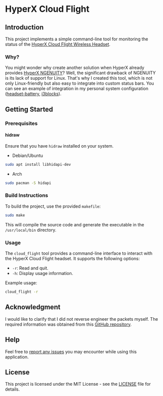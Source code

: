# HyperX Cloud Flight

## Introduction

This project implements a simple command-line tool for monitoring the status of the [HyperX Cloud Flight Wireless Headset](https://hyperx.com/products/hyperx-cloud-flight?variant=41031691403421).

### Why?

You might wonder why create another solution when HyperX already provides [HyperX NGENUITY](https://hyperx.com/pages/ngenuity)? Well, the significant drawback of NGENUITY is its lack of support for Linux. That's why I created this tool, which is not only Linux-friendly but also easy to integrate into custom status bars. You can see an example of integration in my personal system configuration ([headset-battery](https://github.com/AkamQadiri/dotfiles/blob/master/dotfiles/.config/i3blocks/scripts/headset-battery), [i3blocks](https://github.com/AkamQadiri/dotfiles/blob/master/dotfiles/.config/i3blocks/config)).

## Getting Started

### Prerequisites

#### hidraw

Ensure that you have `hidraw` installed on your system.

- Debian/Ubuntu

```bash
sudo apt install libhidapi-dev
```

- Arch

```bash
sudo pacman -S hidapi
```

### Build Instructions

To build the project, use the provided `makefile`:

```bash
sudo make
```

This will compile the source code and generate the executable in the `/usr/local/bin` directory.

### Usage

The `cloud_flight` tool provides a command-line interface to interact with the HyperX Cloud Flight headset. It supports the following options:

- `-r`: Read and quit.
- `-h`: Display usage information.

Example usage:

```bash
cloud_flight -r
```

## Acknowledgment

I would like to clarify that I did not reverse engineer the packets myself. The required information was obtained from this [GitHub repository](https://github.com/kondinskis/hyperx-cloud-flight).

## Help

Feel free to [report any issues](https://github.com/AkamQadiri/hyperx-cloud-flight/issues) you may encounter while using this application.

## License

This project is licensed under the MIT License - see the [LICENSE](LICENSE) file for details.
